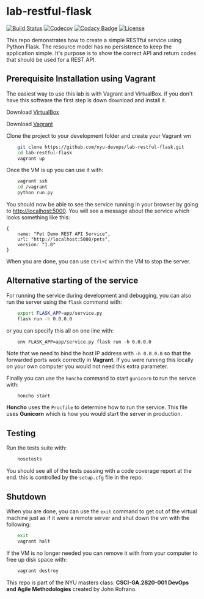 # lab-restful-flask

[![Build Status](https://travis-ci.org/nyu-devops/lab-restful-flask.svg?branch=master)](https://travis-ci.org/nyu-devops/lab-restful-flask)
[![Codecov](https://codecov.io/gh/nyu-devops/lab-restful-flask/branch/master/graph/badge.svg)](https://codecov.io/gh/nyu-devops/lab-restful-flask)
[![Codacy Badge](https://api.codacy.com/project/badge/Grade/c137dfceeb2b4c62830ee0810e6344ae)](https://app.codacy.com/app/rofrano/lab-restful-flask?utm_source=github.com&utm_medium=referral&utm_content=nyu-devops/lab-restful-flask&utm_campaign=Badge_Grade_Dashboard)
[![License](https://img.shields.io/badge/License-Apache%202.0-blue.svg)](https://opensource.org/licenses/Apache-2.0)

This repo demonstrates how to create a simple RESTful service using Python Flask.
The resource model has no persistence to keep the application simple. It's purpose is to show the correct API and return codes that should be used for a REST API.

## Prerequisite Installation using Vagrant

The easiest way to use this lab is with Vagrant and VirtualBox. if you don't have this software the first step is down download and install it.

Download [VirtualBox](https://www.virtualbox.org/)

Download [Vagrant](https://www.vagrantup.com/)

Clone the project to your development folder and create your Vagrant vm

```sh
    git clone https://github.com/nyu-devops/lab-restful-flask.git
    cd lab-restful-flask
    vagrant up
```

Once the VM is up you can use it with:

```sh
    vagrant ssh
    cd /vagrant
    python run.py
```

You should now be able to see the service running in your browser by going to
[http://localhost:5000](http://localhost:5000). You will see a message about the
service which looks something like this:

```
{
    name: "Pet Demo REST API Service",
    url: "http://localhost:5000/pets",
    version: "1.0"
}
```

When you are done, you can use `Ctrl+C` within the VM to stop the server.

## Alternative starting of the service

For running the service during development and debugging, you can also run the server
using the `flask` command with:

```sh
    export FLASK_APP=app/service.py
    flask run -h 0.0.0.0
```

or you can specify this all on one line with:

```
    env FLASK_APP=app/service.py flask run -h 0.0.0.0
```

Note that we need to bind the host IP address with `-h 0.0.0.0` so that the forwarded ports work correctly in **Vagrant**. If you were running this locally on your own computer you would not need this extra parameter.

Finally you can use the `honcho` command to start `gunicorn` to run the servce with:

```sh
    honcho start
```

**Honcho** uses the `Procfile` to determine how to run the service. This file uses **Gunicorn** which is how you would start the server in production.

## Testing

Run the tests suite with:

```sh
    nosetests
```

You should see all of the tests passing with a code coverage report at the end. this is controlled by the `setup.cfg` file in the repo.

## Shutdown

When you are done, you can use the `exit` command to get out of the virtual machine just as if it were a remote server and shut down the vm with the following:

```sh
    exit
    vagrant halt
```

If the VM is no longer needed you can remove it with from your computer to free up disk space with:

```sh
    vagrant destroy
```

This repo is part of the NYU masters class: **CSCI-GA.2820-001 DevOps and Agile Methodologies** created by John Rofrano.
